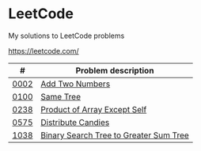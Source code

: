 # LeetCode
My solutions to LeetCode problems

https://leetcode.com/

|  #  | Problem description |
| --- | ------------------- |
| [0002](https://github.com/luizfls/ProjectEuler/blob/master/0002.cpp) | [Add Two Numbers](https://leetcode.com/problems/add-two-numbers/) |
| [0100](https://github.com/luizfls/ProjectEuler/blob/master/0100.cpp) | [Same Tree](https://leetcode.com/problems/same-tree/) |
| [0238](https://github.com/luizfls/ProjectEuler/blob/master/0238.cpp) | [Product of Array Except Self](https://leetcode.com/problems/product-of-array-except-self/) |
| [0575](https://github.com/luizfls/ProjectEuler/blob/master/0575.cpp) | [Distribute Candies](https://leetcode.com/problems/distribute-candies/) |
| [1038](https://github.com/luizfls/ProjectEuler/blob/master/1038.cpp) | [Binary Search Tree to Greater Sum Tree](https://leetcode.com/problems/binary-search-tree-to-greater-sum-tree/) |
